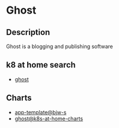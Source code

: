 # Ghost

## Description

Ghost is a blogging and publishing software

## k8 at home search

- [ghost](https://nanne.dev/k8s-at-home-search/#/ghost)

## Charts

- [app-template@bjw-s](https://bjw-s.github.io/helm-charts/)
- [ghost@k8s-at-home-charts](https://k8s-at-home.com/charts/)
